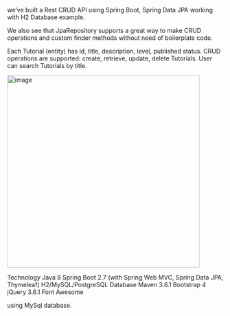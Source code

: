 we’ve built a Rest CRUD API using Spring Boot, Spring Data JPA working with H2 Database example.

We also see that JpaRepository supports a great way to make CRUD operations and custom finder methods without need of boilerplate code.

Each Tutorial (entity) has id, title, description, level, published status.
CRUD operations are supported: create, retrieve, update, delete Tutorials.
User can search Tutorials by title.

<img width="448" alt="image" src="https://github.com/Mhuskan/ThymeLeaf/assets/75681796/184a47e4-fa1d-4eb8-99ac-2fb179b46a8e">

Technology
Java 8
Spring Boot 2.7 (with Spring Web MVC, Spring Data JPA, Thymeleaf)
H2/MySQL/PostgreSQL Database
Maven 3.6.1
Bootstrap 4
jQuery 3.6.1
Font Awesome


using MySql database.

